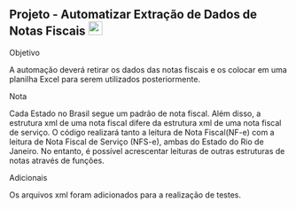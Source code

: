 ## Projeto - Automatizar Extração de Dados de Notas Fiscais  <img src="https://cdn-icons-png.freepik.com/256/14477/14477586.png?ga=GA1.1.763163565.1742925562&semt=ais_hybrid" width="25" height="25">


Objetivo

A automação deverá retirar os dados das notas fiscais e os colocar em uma planilha Excel para serem utilizados posteriormente. 

Nota

Cada Estado no Brasil segue um padrão de nota fiscal. Além disso, a estrutura xml de uma nota fiscal difere da estrutura xml
de uma nota fiscal de serviço. O código realizará tanto a leitura de Nota Fiscal(NF-e) com a leitura de Nota Fiscal de Serviço
(NFS-e), ambas do Estado do Rio de Janeiro. No entanto, é possível acrescentar leituras de outras estruturas de notas através
de funções. 

Adicionais

Os arquivos xml foram adicionados para a realização de testes.
